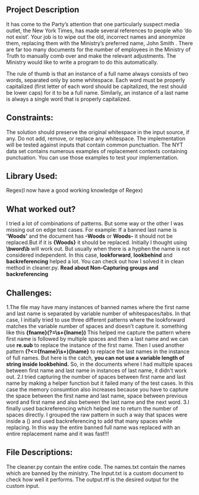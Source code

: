 
## Project Description
 
It has come to the Party’s attention that one particularly suspect media outlet, the New York Times, has made several references to people who ‘do not exist’. Your job is to wipe out the old, incorrect names and anonymize them, replacing them with the Ministry’s preferred name, John Smith . There are far too many documents for the number of employees in the Ministry of Truth to manually comb over and make the relevant adjustments. The Ministry would like to write a program to do this automatically.
 
The rule of thumb is that an instance of a full name always consists of two words, separated only by some whitespace. Each word must be properly capitalized (first letter of each word should be capitalized, the rest should be lower caps) for it to be a full name. Similarly, an instance of a last name is always a single word that is properly capitalized.


## Constraints:
The solution should preserve the original whitespace in the input source, if any. Do not add, remove, or replace any whitespace.
The implementation will be tested against inputs that contain common punctuation. The NYT data set contains numerous examples of replacement contexts containing punctuation. You can use those examples to test your implementation.


## Library Used:
Regex(I now have a good working knowledge of Regex)

## What worked out?
I tried a lot of combinations of patterns. But some way or the other I was missing out on edge test cases. For example: If a banned last name is **'Woods'** and the document has **-Woods** or **Woods-** it should not be replaced.But if it is **{Woods}** it should be replaced. Initially I thought using **\bword\b** will work out. But usually when there is a hyphen the name is not considered independent. In this case, **lookforward**, **lookbehind** and **backreferencing** helped a lot.
You can check out how I solved it in clean method in cleaner.py. **Read about Non-Capturing groups and backreferencing**

## Challenges:
1.The file may have many instances of banned names where the first name and last name is separated by variable number of whitespaces/tabs. In that case, I initially tried to use three different patterns where the lookforward matches the variable number of spaces and doesn't capture it. something like this **{fname}(?=\s+{lname})** This helped me capture the pattern where first name is followed by multiple spaces and then a last name and we can use **re.sub** to replace the instance of the first name. Then I used another pattern **(?<={fname}\s+){lname}** to replace the last names in the instance of full names. But here is the catch, **you can not use a variable length of string inside lookbehind.** So, in the documents where I had multiple spaces between first name and last name in instances of last name, it didn't work out.
2.I tried capturing the number of spaces between first name and last name by making a helper function but it failed many of the test cases. In this case the memory consumtion also increases because you have to capture the space between the first name and last name, space between previous word and first name and also between the last name and the next word.
3.I finally used backreferencing which helped me to return the number of spaces directly. I grouped the raw pattern in such a way that spaces were inside a () and used backreferencing to add that many spaces while replacing. In this way the entire banned full name was replaced with an entire replacement name and it was fast!!!

## File Descriptions:
The cleaner.py contain the entire code.
The names.txt contain the names which are banned by the ministry.
The Input.txt is a custom document to check how well it performs.
The output.rtf is the desired output for the custom input.
